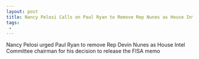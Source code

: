 ```yaml
---
layout: post
title: Nancy Pelosi Calls on Paul Ryan to Remove Rep Nunes as House Intel Committee Chair for Releasing the FISA Memo
tags:
 -
---
```

Nancy Pelosi urged Paul Ryan to remove Rep Devin Nunes as House Intel Committee chairman for his decision to release the FISA memo

